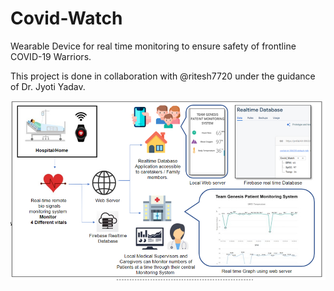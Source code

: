 # Covid-Watch
Wearable Device for real time monitoring to ensure safety of frontline COVID-19 Warriors.

This project is done in collaboration with @ritesh7720 under the guidance of Dr. Jyoti Yadav.

![](images/image_project.jpg)
